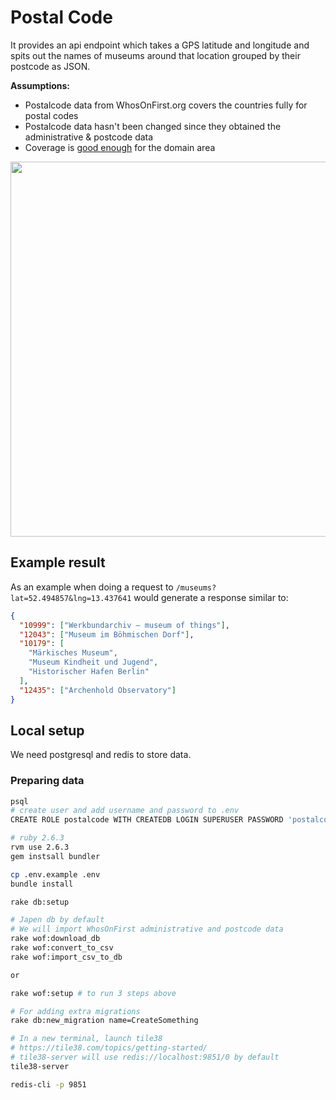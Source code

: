 # Postal Code

It provides an api endpoint which takes a GPS latitude and longitude and spits out the names of museums around that location grouped by their postcode as JSON.

**Assumptions:**

- Postalcode data from WhosOnFirst.org covers the countries fully for postal codes
- Postalcode data hasn't been changed since they obtained the administrative & postcode data
- Coverage is [good enough](https://whosonfirst.org/blog/2019/05/13/geonames/) for the domain area

<img src="https://whosonfirst.org/blog/2019/05/13/geonames/images/post-gn.png" width="600px">

## Example result

As an example when doing a request to `/museums?lat=52.494857&lng=13.437641` would generate a response similar to:

```json
{
  "10999": ["Werkbundarchiv – museum of things"],
  "12043": ["Museum im Böhmischen Dorf"],
  "10179": [
    "Märkisches Museum",
    "Museum Kindheit und Jugend",
    "Historischer Hafen Berlin"
  ],
  "12435": ["Archenhold Observatory"]
}
```

## Local setup

We need postgresql and redis to store data.

### Preparing data

```sh
psql
# create user and add username and password to .env
CREATE ROLE postalcode WITH CREATEDB LOGIN SUPERUSER PASSWORD 'postalcode';

# ruby 2.6.3
rvm use 2.6.3
gem instsall bundler

cp .env.example .env
bundle install

rake db:setup

# Japen db by default
# We will import WhosOnFirst administrative and postcode data
rake wof:download_db
rake wof:convert_to_csv
rake wof:import_csv_to_db

or

rake wof:setup # to run 3 steps above

# For adding extra migrations
rake db:new_migration name=CreateSomething

# In a new terminal, launch tile38
# https://tile38.com/topics/getting-started/
# tile38-server will use redis://localhost:9851/0 by default
tile38-server

redis-cli -p 9851
```
